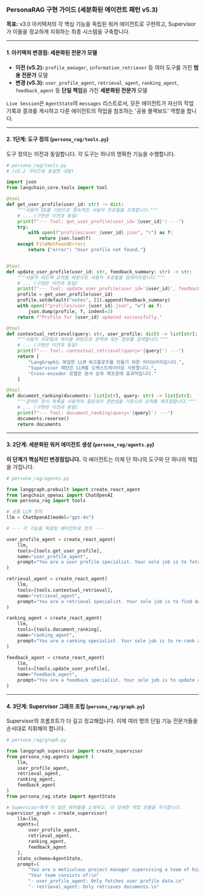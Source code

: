 ### **PersonaRAG 구현 가이드 (세분화된 에이전트 패턴 v5.3)**

**목표:** v3.0 아키텍처의 각 핵심 기능을 독립된 워커 에이전트로 구현하고, Supervisor가 이들을 정교하게 지휘하는 최종 시스템을 구축합니다.

---

#### **1. 아키텍처 변경점: 세분화된 전문가 모델**

*   **이전 (v5.2):** `profile_manager`, `information_retriever` 등 여러 도구를 가진 **범용 전문가** 모델
*   **변경 (v5.3):** `user_profile_agent`, `retrieval_agent`, `ranking_agent`, `feedback_agent` 등 **단일 책임**을 가진 **세분화된 전문가** 모델

`Live Session`은 `AgentState`의 `messages` 리스트로서, 모든 에이전트가 자신의 작업 기록과 결과를 게시하고 다른 에이전트의 작업을 참조하는 '공용 블랙보드' 역할을 합니다.

---

#### **2. 1단계: 도구 정의 (`persona_rag/tools.py`)**

도구 정의는 이전과 동일합니다. 각 도구는 하나의 명확한 기능을 수행합니다.

```python
# persona_rag/tools.py
# (v5.2 가이드와 동일한 내용)

import json
from langchain_core.tools import tool

@tool
def get_user_profile(user_id: str) -> dict:
    """사용자 ID를 기반으로 영속적인 사용자 프로필을 조회합니다."""
    # ... (구현은 이전과 동일)
    print(f"--- Tool: get_user_profile(user_id='{user_id}') ---")
    try:
        with open(f"profiles/user_{user_id}.json", "r") as f:
            return json.load(f)
    except FileNotFoundError:
        return {"error": "User profile not found."}


@tool
def update_user_profile(user_id: str, feedback_summary: str) -> str:
    """사용자 피드백 요약을 바탕으로 사용자 프로필을 업데이트합니다."""
    # ... (구현은 이전과 동일)
    print(f"--- Tool: update_user_profile(user_id='{user_id}', feedback='{feedback_summary}') ---")
    profile = get_user_profile(user_id)
    profile.setdefault("notes", []).append(feedback_summary)
    with open(f"profiles/user_{user_id}.json", "w") as f:
        json.dump(profile, f, indent=2)
    return f"Profile for {user_id} updated successfully."

@tool
def contextual_retrieval(query: str, user_profile: dict) -> list[str]:
    """사용자 프로필과 쿼리를 바탕으로 문맥에 맞는 정보를 검색합니다."""
    # ... (구현은 이전과 동일)
    print(f"--- Tool: contextual_retrieval(query='{query}') ---")
    return [
        "LangGraph는 복잡한 LLM 워크플로우를 만들기 위한 라이브러리입니다.",
        "Supervisor 패턴은 LLM을 오케스트레이터로 사용합니다.",
        "Cross-encoder 모델은 문서 순위 재조정에 효과적입니다."
    ]

@tool
def document_ranking(documents: list[str], query: str) -> list[str]:
    """검색된 문서 목록을 사용자의 질문과의 관련성을 기준으로 순위를 재조정합니다."""
    # ... (구현은 이전과 동일)
    print(f"--- Tool: document_ranking(query='{query}') ---")
    documents.reverse()
    return documents
```

---

#### **3. 2단계: 세분화된 워커 에이전트 생성 (`persona_rag/agents.py`)**

**이 단계가 핵심적인 변경점입니다.** 각 에이전트는 이제 단 하나의 도구와 단 하나의 책임을 가집니다.

```python
# persona_rag/agents.py

from langgraph.prebuilt import create_react_agent
from langchain_openai import ChatOpenAI
from persona_rag import tools

# 공통 LLM 정의
llm = ChatOpenAI(model="gpt-4o")

# --- 각 기능을 독립된 에이전트로 정의 ---

user_profile_agent = create_react_agent(
    llm,
    tools=[tools.get_user_profile],
    name="user_profile_agent",
    prompt="You are a user profile specialist. Your sole job is to fetch a user's profile using the provided tool."
)

retrieval_agent = create_react_agent(
    llm,
    tools=[tools.contextual_retrieval],
    name="retrieval_agent",
    prompt="You are a retrieval specialist. Your sole job is to find documents based on a query and user profile."
)

ranking_agent = create_react_agent(
    llm,
    tools=[tools.document_ranking],
    name="ranking_agent",
    prompt="You are a ranking specialist. Your sole job is to re-rank a list of documents based on relevance to a query."
)

feedback_agent = create_react_agent(
    llm,
    tools=[tools.update_user_profile],
    name="feedback_agent",
    prompt="You are a feedback specialist. Your sole job is to update a user's profile based on a summary of their feedback."
)
```

---

#### **4. 3단계: Supervisor 그래프 조립 (`persona_rag/graph.py`)**

Supervisor의 프롬프트가 더 길고 정교해집니다. 이제 여러 명의 단일 기능 전문가들을 순서대로 지휘해야 합니다.

```python
# persona_rag/graph.py

from langgraph_supervisor import create_supervisor
from persona_rag.agents import (
    llm,
    user_profile_agent,
    retrieval_agent,
    ranking_agent,
    feedback_agent
)
from persona_rag.state import AgentState

# Supervisor에게 더 많은 워커들을 소개하고, 더 상세한 작업 흐름을 지시합니다.
supervisor_graph = create_supervisor(
    llm=llm,
    agents=[
        user_profile_agent,
        retrieval_agent,
        ranking_agent,
        feedback_agent
    ],
    state_schema=AgentState,
    prompt=(
        "You are a meticulous project manager supervising a team of highly specialized AI agents.\n"
        "Your team consists of:\n"
        "- user_profile_agent: Only fetches user profile data.\n"
        "- retrieval_agent: Only retrieves documents.\n"
